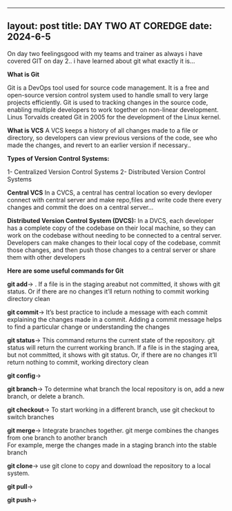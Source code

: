 ---
 layout: post
 title: DAY TWO AT COREDGE
 date: 2024-6-5
--

On day two feelingsgood with my teams and trainer as always 
i have covered GIT on day 2.. i have learned about git what exactly it is...
   

**What is Git**

Git is a DevOps tool used for source code management. It is a free and open-source version control system 
used to handle small to very large projects efficiently. Git is used to tracking changes in the source 
code, enabling multiple developers to work together on non-linear development. Linus Torvalds created 
Git in 2005 for the development of the Linux kernel.
   
**What is VCS**
A VCS keeps a history of all changes made to a file or directory, so developers can view previous versions of the code, see who made the changes, and revert to an earlier version if necessary..

**Types of Version Control Systems:**

1- Centralized Version Control Systems
2- Distributed Version Control Systems

**Central VCS**
In a CVCS, a central has central location so every devloper connect with central server and make repo,files and write code there every changes and commit the does on a central server...

**Distributed Version Control System (DVCS):**
In a DVCS, each developer has a complete copy of the codebase on their local machine, so they can work on the 
codebase without needing to be connected to a central server. Developers can make changes to their local copy 
of the codebase, commit those changes, and then push those changes to a central server or share them with other developers

**Here are some useful commands for Git**

**git add**-> . If a file is in the staging areabut not committed, it shows with git status. Or if there are no changes it’ll return nothing to commit working directory clean

**git commit**->  It’s best practice to include a message with each commit explaining the changes made in a 
commit. Adding a commit message helps to find a particular change or understanding the changes
 
**git status**->  This command returns the current state of the repository. git status will return the current 
working branch. If a file is in the staging area, but not committed, it shows with git status. Or, if there are no changes it’ll return nothing to commit, working directory clean
  
**git config**-> 
 
**git branch**-> To determine what branch the local repository is on, add a new branch, or delete a branch.
 
**git checkout**-> To start working in a different branch, use git checkout to switch branches
 
**git merge**-> Integrate branches together. git merge combines the changes from one branch to another branch  
For example, merge the changes made in a staging branch into the stable branch
 
**git clone**-> use git clone to copy and download the repository to a local system.
 
**git pull**->

**git push**->


